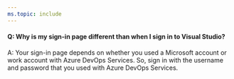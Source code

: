 ```yaml
---
ms.topic: include
---
```


<a name="DifferentSignInPage"></a>

#### Q: Why is my sign-in page different than when I sign in to Visual Studio?

A: Your sign-in page depends on whether you used a Microsoft account or
work account with Azure DevOps Services. So, sign in with the username and
password that you used with Azure DevOps Services.
